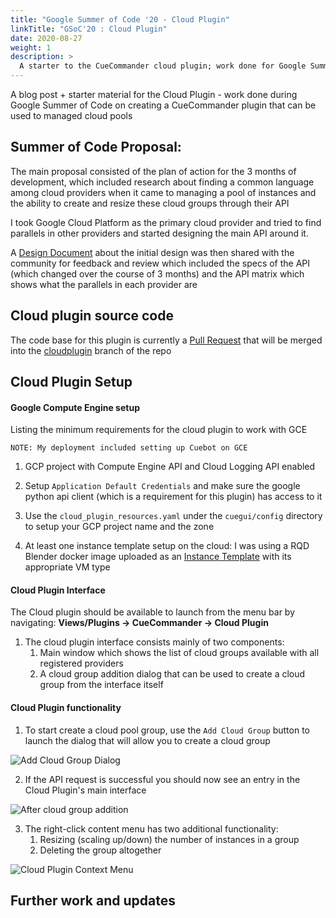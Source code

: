 ```yaml
---
title: "Google Summer of Code '20 - Cloud Plugin"
linkTitle: "GSoC'20 : Cloud Plugin"
date: 2020-08-27
weight: 1
description: >
  A starter to the CueCommander cloud plugin; work done for Google Summer of Code '20
---
```


A blog post + starter material for the Cloud Plugin - work done during Google Summer of Code on creating a CueCommander
 plugin that can be used to managed cloud pools
 
## Summer of Code Proposal: 

The main proposal consisted of the plan of action for the 3 months of development, which included research about 
finding a common language among cloud providers when it came to managing a pool of instances and the ability to create
and resize these cloud groups through their API

I took Google Cloud Platform as the primary cloud provider and tried to find parallels in other providers and 
started designing the main API around it. 

A [Design Document](https://docs.google.com/document/d/1cCPrZsM8fRbcluTppcuPFQ6_tfQo5rZE9W2m6Hms8pw/edit?usp=sharing) 
about the initial design was then shared with the community for feedback and review which included the specs of the API
 (which changed over the course of 3 months) and the API matrix which shows what the parallels in each provider are
 
## Cloud plugin source code

The code base for this plugin is currently a [Pull Request](https://github.com/AcademySoftwareFoundation/OpenCue/pull/725)
that will be merged into the [cloudplugin](https://github.com/AcademySoftwareFoundation/OpenCue/tree/cloud-plugin) branch 
of the repo


## Cloud Plugin Setup

#### Google Compute Engine setup

Listing the minimum requirements for the cloud plugin to work with GCE

`NOTE: My deployment included setting up Cuebot on GCE`

1. GCP project with Compute Engine API and Cloud Logging API enabled

2. Setup `Application Default Credentials` and make sure the google python api client (which is a requirement for this plugin)
 has access to it

3. Use the `cloud_plugin_resources.yaml` under the `cuegui/config` directory to setup your GCP project name and
the zone

4. At least one instance template setup on the cloud: I was using a RQD Blender docker image uploaded as an
[Instance Template](https://cloud.google.com/compute/docs/instance-templates) with its appropriate VM type


#### Cloud Plugin Interface

The Cloud plugin should be available to launch from the menu bar by navigating: 
**Views/Plugins -> CueCommander -> Cloud Plugin**

1. The cloud plugin interface consists mainly of two components:
    1. Main window which shows the list of cloud groups available with all registered providers
    2. A cloud group addition dialog that can be used to create a cloud group from the interface itself
    
#### Cloud Plugin functionality
 
1. To start create a cloud pool group, use the `Add Cloud Group` button to launch the 
dialog that will allow you to create a cloud group

![Add Cloud Group Dialog](/blog/images/AddCloudGroupDialog.png)

2. If the API request is successful you should now see an entry in the Cloud Plugin's main interface

![After cloud group addition](/blog/images/MainInterfacePostAddition.png)

3. The right-click content menu has two additional functionality: 
    1. Resizing (scaling up/down) the number of instances in a group
    2. Deleting the group altogether

![Cloud Plugin Context Menu](/blog/images/CloudPluginContextMenu.png)


## Further work and updates



